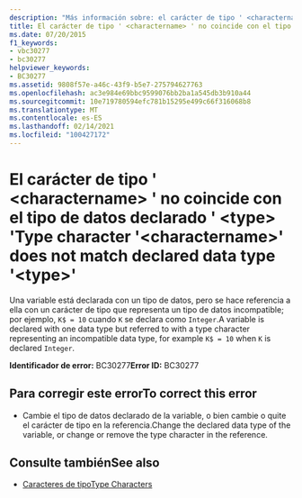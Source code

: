 ```yaml
---
description: "Más información sobre: el carácter de tipo ' <charactername> ' no coincide con el tipo de datos declarado ' <type> '"
title: El carácter de tipo ' <charactername> ' no coincide con el tipo de datos declarado ' <type> '
ms.date: 07/20/2015
f1_keywords:
- vbc30277
- bc30277
helpviewer_keywords:
- BC30277
ms.assetid: 9808f57e-a46c-43f9-b5e7-275794627763
ms.openlocfilehash: ac3e984e69bbc9599076bb2ba1a545db3b910a44
ms.sourcegitcommit: 10e719780594efc781b15295e499c66f316068b8
ms.translationtype: MT
ms.contentlocale: es-ES
ms.lasthandoff: 02/14/2021
ms.locfileid: "100427172"
---
```

# <a name="type-character-charactername-does-not-match-declared-data-type-type"></a><span data-ttu-id="88eb0-103">El carácter de tipo ' \<charactername> ' no coincide con el tipo de datos declarado ' \<type> '</span><span class="sxs-lookup"><span data-stu-id="88eb0-103">Type character '\<charactername>' does not match declared data type '\<type>'</span></span>

<span data-ttu-id="88eb0-104">Una variable está declarada con un tipo de datos, pero se hace referencia a ella con un carácter de tipo que representa un tipo de datos incompatible; por ejemplo, `K$ = 10` cuando `K` se declara como `Integer`.</span><span class="sxs-lookup"><span data-stu-id="88eb0-104">A variable is declared with one data type but referred to with a type character representing an incompatible data type, for example `K$ = 10` when `K` is declared `Integer`.</span></span>  
  
 <span data-ttu-id="88eb0-105">**Identificador de error:** BC30277</span><span class="sxs-lookup"><span data-stu-id="88eb0-105">**Error ID:** BC30277</span></span>  
  
## <a name="to-correct-this-error"></a><span data-ttu-id="88eb0-106">Para corregir este error</span><span class="sxs-lookup"><span data-stu-id="88eb0-106">To correct this error</span></span>  
  
- <span data-ttu-id="88eb0-107">Cambie el tipo de datos declarado de la variable, o bien cambie o quite el carácter de tipo en la referencia.</span><span class="sxs-lookup"><span data-stu-id="88eb0-107">Change the declared data type of the variable, or change or remove the type character in the reference.</span></span>  
  
## <a name="see-also"></a><span data-ttu-id="88eb0-108">Consulte también</span><span class="sxs-lookup"><span data-stu-id="88eb0-108">See also</span></span>

- [<span data-ttu-id="88eb0-109">Caracteres de tipo</span><span class="sxs-lookup"><span data-stu-id="88eb0-109">Type Characters</span></span>](../programming-guide/language-features/data-types/type-characters.md)
